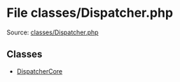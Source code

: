 File classes/Dispatcher.php
=========

Source: [classes/Dispatcher.php](https://github.com/PrestaShop/PrestaShop/blob/1.6.0.9/classes/Dispatcher.php)


Classes
-------

* [DispatcherCore](class.DispatcherCore.md)

